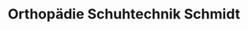---
title: "Orthopädie Schuhtechnik Schmidt"
url: /duisburg/orthopaedie-schuhtechnik-schmidt/
shop: Sanitätshaus
---